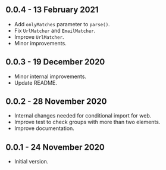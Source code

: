 ## 0.0.4 - 13 February 2021

- Add `onlyMatches` parameter to `parse()`. 
- Fix `UrlMatcher` and `EmailMatcher`.
- Improve `UrlMatcher`.
- Minor improvements.

## 0.0.3 - 19 December 2020

- Minor internal improvements.
- Update README.

## 0.0.2 - 28 November 2020

- Internal changes needed for conditional import for web.
- Improve test to check groups with more than two elements.
- Improve documentation.

## 0.0.1 - 24 November 2020

- Initial version.
